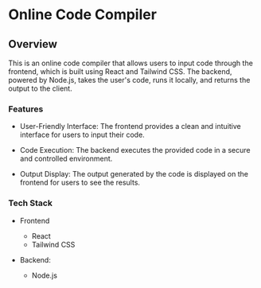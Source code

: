 # Online Code Compiler

## Overview

This is an online code compiler that allows users to input code through the frontend, which is built using React and Tailwind CSS. The backend, powered by Node.js, takes the user's code, runs it locally, and returns the output to the client.

### Features

- User-Friendly Interface: The frontend provides a clean and intuitive interface for users to input their code.

- Code Execution: The backend executes the provided code in a secure and controlled environment.

- Output Display: The output generated by the code is displayed on the frontend for users to see the results.

### Tech Stack

- Frontend

  - React
  - Tailwind CSS

- Backend:
  - Node.js
